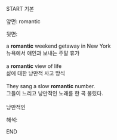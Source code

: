 START
기본

앞면:
romantic


뒷면:
<div>a <strong>romantic</strong> weekend getaway in New York </div><div><div>뉴욕에서 애인과 보내는 주말 휴가</div></div><div><br></div><div><div>a <strong>romantic</strong> view of life </div><div><div>삶에 대한 낭만적 사고 방식</div></div></div><div><br></div><div><div>They sang a slow <strong>romantic</strong> number. </div><div><div>그들이 느리고 낭만적인 노래를 한 곡 불렀다.</div></div></div><div><br></div><div>낭만적인</div>


해석:
<!--ID: 1746614454585-->
END